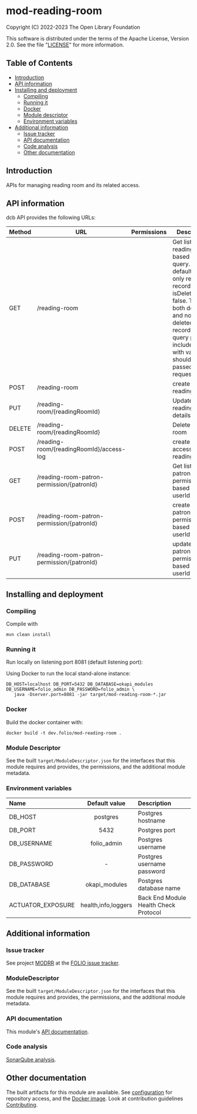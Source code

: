 # mod-reading-room

Copyright (C) 2022-2023 The Open Library Foundation

This software is distributed under the terms of the Apache License,
Version 2.0. See the file "[LICENSE](LICENSE)" for more information.

## Table of Contents

- [Introduction](#introduction)
- [API information](#api-information)
- [Installing and deployment](#installing-and-deployment)
  - [Compiling](#compiling)
  - [Running it](#running-it)
  - [Docker](#docker)
  - [Module descriptor](#module-descriptor)
  - [Environment variables](#environment-variables)
- [Additional information](#Additional-information)
  - [Issue tracker](#issue-tracker)
  - [API documentation](#api-documentation)
  - [Code analysis](#code-analysis)
  - [Other documentation](#other-documentation)

## Introduction

APIs for managing reading room and its related access.

## API information

dcb API provides the following URLs:

| Method | URL                                             | Permissions | Description                                                                                                                                                                                                                                    |
|--------|-------------------------------------------------|-------------|------------------------------------------------------------------------------------------------------------------------------------------------------------------------------------------------------------------------------------------------|
| GET    | /reading-room                                   |             | Get list of reading rooms based on Cql query. By default, the api only return the records with isDeleted = false. To get both deleted and non deleted records, the query param includeDeleted with value true should be passed in the request. |
| POST   | /reading-room                                   |             | create a new reading room                                                                                                                                                                                                                      |
| PUT    | /reading-room/{readingRoomId}                   |             | Update reading room details                                                                                                                                                                                                                    |
| DELETE | /reading-room/{readingRoomId}                   |             | Delete reading room                                                                                                                                                                                                                            |
| POST   | /reading-room/{readingRoomId}/access-log        |             | create a access log for reading room                                                                                                                                                                                                           |
| GET    | /reading-room-patron-permission/{patronId}      |             | Get list of patron permissions based on userId                                                                                                                                                                                                 |
| POST   | /reading-room-patron-permission/{patronId}      |             | create list of patron permissions based on userId                                                                                                                                                                                              |
| PUT    | /reading-room-patron-permission/{patronId}      |             | update list of patron permissions based on userId                                                                                                                                                                                              |

## Installing and deployment

### Compiling

Compile with
```shell
mvn clean install
```

### Running it

Run locally on listening port 8081 (default listening port):

Using Docker to run the local stand-alone instance:

```shell
DB_HOST=localhost DB_PORT=5432 DB_DATABASE=okapi_modules DB_USERNAME=folio_admin DB_PASSWORD=folio_admin \
   java -Dserver.port=8081 -jar target/mod-reading-room-*.jar
```

### Docker

Build the docker container with:

```shell
docker build -t dev.folio/mod-reading-room .
```

### Module Descriptor

See the built `target/ModuleDescriptor.json` for the interfaces that this module
requires and provides, the permissions, and the additional module metadata.

### Environment variables

| Name                   |    Default value    | Description                                                                                                                                                                |
|:-----------------------|:-------------------:|:---------------------------------------------------------------------------------------------------------------------------------------------------------------------------|
| DB_HOST                |      postgres       | Postgres hostname                                                                                                                                                          |
| DB_PORT                |        5432         | Postgres port                                                                                                                                                              |
| DB_USERNAME            |     folio_admin     | Postgres username                                                                                                                                                          |
| DB_PASSWORD            |          -          | Postgres username password                                                                                                                                                 |
| DB_DATABASE            |    okapi_modules    | Postgres database name                                                                                                                                                     |
| ACTUATOR\_EXPOSURE     | health,info,loggers | Back End Module Health Check Protocol                                                                                                                                      |
## Additional information

### Issue tracker

See project [MODRR](https://folio-org.atlassian.net/browse/UXPROD-4663)
at the [FOLIO issue tracker](https://dev.folio.org/guidelines/issue-tracker).

### ModuleDescriptor

See the built `target/ModuleDescriptor.json` for the interfaces that this module
requires and provides, the permissions, and the additional module metadata.

### API documentation

This module's [API documentation](https://dev.folio.org/reference/api/#mod-reading-room).

### Code analysis

[SonarQube analysis](https://sonarcloud.io/project/overview?id=org.folio:mod-reading-room).

## Other documentation

The built artifacts for this module are available.
See [configuration](https://dev.folio.org/download/artifacts) for repository access,
and the [Docker image](https://hub.docker.com/r/folioci/mod-reading-room). Look at contribution guidelines [Contributing](https://dev.folio.org/guidelines/contributing).
